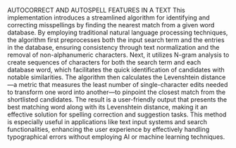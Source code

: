 AUTOCORRECT AND AUTOSPELL FEATURES IN A TEXT
This implementation introduces a streamlined algorithm for identifying and correcting
misspellings by finding the nearest match from a given word database. By employing
traditional natural language processing techniques, the algorithm first preprocesses both the
input search term and the entries in the database, ensuring consistency through text
normalization and the removal of non-alphanumeric characters.
Next, it utilizes N-gram analysis to create sequences of characters for both the search term and
each database word, which facilitates the quick identification of candidates with notable
similarities. The algorithm then calculates the Levenshtein distance—a metric that measures
the least number of single-character edits needed to transform one word into another—to
pinpoint the closest match from the shortlisted candidates.
The result is a user-friendly output that presents the best matching word along with its
Levenshtein distance, making it an effective solution for spelling correction and suggestion
tasks. This method is especially useful in applications like text input systems and search
functionalities, enhancing the user experience by effectively handling typographical errors
without employing AI or machine learning techniques.
